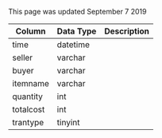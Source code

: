 This page was updated September 7 2019

| Column    | Data Type | Description |
| --------- | --------- | ----------- |
| time      | datetime  |             |
| seller    | varchar   |             |
| buyer     | varchar   |             |
| itemname  | varchar   |             |
| quantity  | int       |             |
| totalcost | int       |             |
| trantype  | tinyint   |             |